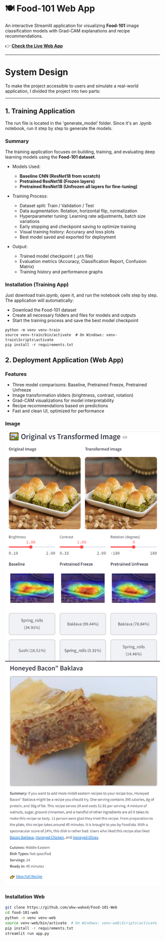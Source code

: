 # 🍽️ Food-101 Web App 

An interactive Streamlit application for visualizing **Food-101** image classification models with Grad-CAM explanations and recipe recommendations.

👉 **[Check the Live Web App](https://food-101-web-dl.streamlit.app/)**

---

# System Design

To make the project accessible to users and simulate a real-world application, I divided the project into two parts:

---

## 1. Training Application
The run file is located in the 'generate_model' folder. Since it's an .ipynb notebook, run it step by step to generate the models.

### Summary

The training application focuses on building, training, and evaluating deep learning models using the **Food-101 dataset**.

- Models Used:
  - **Baseline CNN (ResNet18 from scratch)**
  - **Pretrained ResNet18 (Frozen layers)**
  - **Pretrained ResNet18 (Unfrozen all layers for fine-tuning)**

- Training Process:
  - Dataset split: Train / Validation / Test
  - Data augmentation: Rotation, horizontal flip, normalization
  - Hyperparameter tuning: Learning rate adjustments, batch size variations
  - Early stopping and checkpoint saving to optimize training
  - Visual training history: Accuracy and loss plots
  - Best model saved and exported for deployment

- Output:
  - Trained model checkpoint (`.pth` file)
  - Evaluation metrics (Accuracy, Classification Report, Confusion Matrix)
  - Training history and performance graphs
 
### Installation (Training App)
Just download train.ipynb, open it, and run the notebook cells step by step.
The application will automatically:
- Download the Food-101 dataset
- Create all necessary folders and files for models and outputs
- Start the training process and save the best model checkpoint

```
python -m venv venv-train
source venv-train/bin/activate  # On Windows: venv-train\Scripts\activate
pip install -r requirements.txt
```
    
## 2. Deployment Application (Web App)

### Features

- Three model comparisons: Baseline, Pretrained Freeze, Pretrained Unfreeze
- Image transformation sliders (brightness, contrast, rotation)
- Grad-CAM visualizations for model interpretability
- Recipe recommendations based on predictions
- Fast and clean UI, optimized for performance

### Image

<img src="assets/predictedImage.png" alt="Predicted Image" width="600"/>
<br>
<img src="assets/API-Recipe.png" alt="API Recipe" width="600"/>


### Installation Web

```bash
git clone https://github.com/akw-waked/Food-101-Web
cd food-101-web
python -m venv venv-web
source venv-web/bin/activate  # On Windows: venv-web\Scripts\activate
pip install -r requirements.txt
streamlit run app.py
